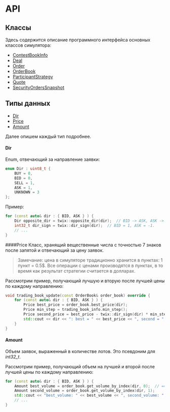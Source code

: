 # API

## Классы
Здесь содержится описание программного интерфейса основных классов симулятора:

* [ContestBookInfo](ContestBookInfo.md)
* [Deal](Deal.md)
* [Order](Order.md)
* [OrderBook](OrderBook.md)
* [ParticipantStrategy](ParticipantStrategy.md)
* [Quote](Quote.md)
* [SecurityOrdersSnapshot](SecurityOrdersSnapshot.md)

## Типы данных
* [Dir](#dir)
* [Price](#price)
* [Amount](#amount)

Далее опишем каждый тип подробнее.

<a name="dir"></a>
#### Dir
Enum, отвечающий за направление заявки:
```cpp
enum Dir : uint8_t {
    BUY = 0,
    BID = 0,
    SELL = 1,
    ASK = 1,
    UNKNOWN = 3
};
```
Пример:
```cpp
for (const auto& dir : { BID, ASK } ) {
    Dir opposite_dir = twix::opposite_dir(dir);  // BID -> ASK, ASK -> BID
    int32_t dir_sign = twix::dir_sign(dir);  // BID = 1, ASK = -1.
    // ...
}
```


<a name="price"></a>
####Price
Класс, хранящий вещественные числа с точностью 7 знаков после запятой и отвечающий за цену заявок.
> Замечание: цена в симуляторе традиционно хранится в пунктах: 1 пункт = 0.5$. 
Все операции с ценами производятся в пунктах, в то время как результат стратегии считается в долларах.

Рассмотрим пример, получающий лучшую и вторую после лучшей цены по каждому направлению:
```cpp
void trading_book_update(const OrderBook& order_book) override {
    for (const auto& dir : { BID, ASK } ) {
        Price best_price = order_book.best_price(dir);
        Price min_step = trading_book_info.min_step();
        Price second_price = best_price - twix::dir_sign(dir) * min_step;
        std::cout << dir << ": best = " << best_price << ", second = " << second_price << std::endl;
    }
}
```

<a name="Amount"></a>
#### Amount
Объем заявок, выраженный в количестве лотов. Это псевдоним для *int32_t*.

Рассмотрим пример, получающий объем на лучшей и второй после лучшей цены по каждому направлению:
```cpp
for (const auto& dir : { BID, ASK } ) {
    Amount best_volume = order_book.get_volume_by_index(dir, 0);  // == order_book.best_volume(dir)
    Amount second_volume = order_book.get_volume_by_index(dir, 1);
    std::cout << "best_volume: " << best_volume << ", second_volume: " << second_volume << std::endl;
    // ...
}
```








